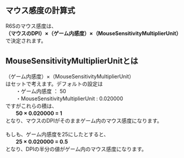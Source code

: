 ﻿
## マウス感度の計算式

R6Sのマウス感度は、  
**（マウスのDPI）×（ゲーム内感度）×（MouseSensitivityMultiplierUnit）**  
で決定されます。

## MouseSensitivityMultiplierUnitとは
（ゲーム内感度）×（MouseSensitivityMultiplierUnit）  
はセットで考えます。デフォルトの設定は  
　　・ゲーム内感度 ： 50  
　　・MouseSensitivityMultiplierUnit : 0.020000  
ですがこれらの積は、  
　　**50 × 0.020000 = 1**  
となり、マウスのDPIがそのままゲーム内のマウス感度になります。  
<br>
もしも、ゲーム内感度を25にしたとすると、  
　　**25 × 0.020000 = 0.5**  
となり、DPIの半分の値がゲーム内のマウス感度になります。

